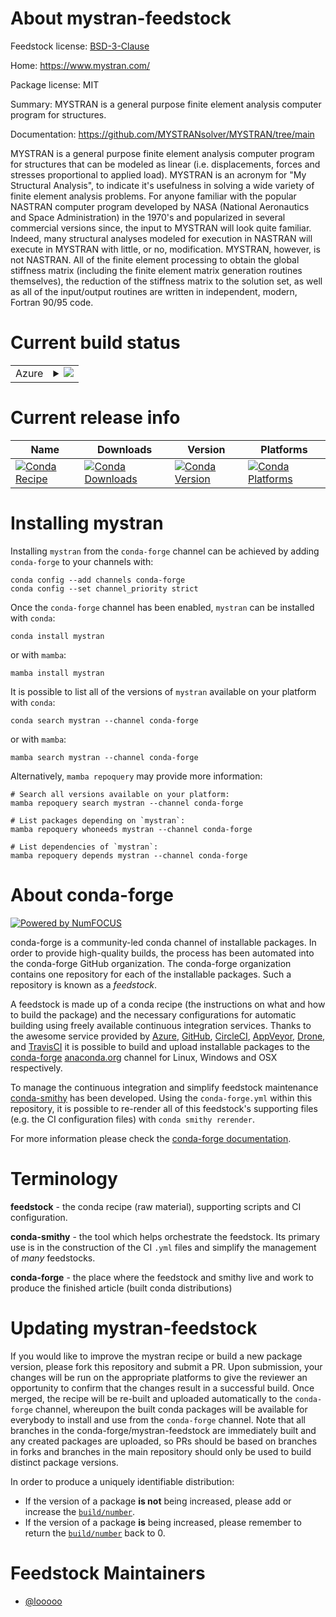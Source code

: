 About mystran-feedstock
=======================

Feedstock license: [BSD-3-Clause](https://github.com/conda-forge/mystran-feedstock/blob/main/LICENSE.txt)

Home: https://www.mystran.com/

Package license: MIT

Summary: MYSTRAN is a general purpose finite element analysis computer program for structures.

Documentation: https://github.com/MYSTRANsolver/MYSTRAN/tree/main

MYSTRAN is a general purpose finite element analysis computer program
for structures that can be modeled as linear (i.e. displacements, forces
and stresses proportional to applied load). MYSTRAN is an acronym for
"My Structural Analysis", to indicate it's usefulness in solving a wide
variety of finite element analysis problems. For anyone familiar with the
popular NASTRAN computer program developed by NASA (National Aeronautics
and Space Administration) in the 1970's and popularized in several
commercial versions since, the input to MYSTRAN will look quite familiar.
Indeed, many structural analyses modeled for execution in NASTRAN will
execute in MYSTRAN with little, or no, modification. MYSTRAN, however,
is not NASTRAN. All of the finite element processing to obtain the global
stiffness matrix (including the finite element matrix generation routines
themselves), the reduction of the stiffness matrix to the solution set, as
well as all of the input/output routines are written in independent, modern,
Fortran 90/95 code.


Current build status
====================


<table>
    
  <tr>
    <td>Azure</td>
    <td>
      <details>
        <summary>
          <a href="https://dev.azure.com/conda-forge/feedstock-builds/_build/latest?definitionId=23016&branchName=main">
            <img src="https://dev.azure.com/conda-forge/feedstock-builds/_apis/build/status/mystran-feedstock?branchName=main">
          </a>
        </summary>
        <table>
          <thead><tr><th>Variant</th><th>Status</th></tr></thead>
          <tbody><tr>
              <td>linux_64</td>
              <td>
                <a href="https://dev.azure.com/conda-forge/feedstock-builds/_build/latest?definitionId=23016&branchName=main">
                  <img src="https://dev.azure.com/conda-forge/feedstock-builds/_apis/build/status/mystran-feedstock?branchName=main&jobName=linux&configuration=linux%20linux_64_" alt="variant">
                </a>
              </td>
            </tr><tr>
              <td>linux_aarch64</td>
              <td>
                <a href="https://dev.azure.com/conda-forge/feedstock-builds/_build/latest?definitionId=23016&branchName=main">
                  <img src="https://dev.azure.com/conda-forge/feedstock-builds/_apis/build/status/mystran-feedstock?branchName=main&jobName=linux&configuration=linux%20linux_aarch64_" alt="variant">
                </a>
              </td>
            </tr><tr>
              <td>osx_64</td>
              <td>
                <a href="https://dev.azure.com/conda-forge/feedstock-builds/_build/latest?definitionId=23016&branchName=main">
                  <img src="https://dev.azure.com/conda-forge/feedstock-builds/_apis/build/status/mystran-feedstock?branchName=main&jobName=osx&configuration=osx%20osx_64_" alt="variant">
                </a>
              </td>
            </tr><tr>
              <td>osx_arm64</td>
              <td>
                <a href="https://dev.azure.com/conda-forge/feedstock-builds/_build/latest?definitionId=23016&branchName=main">
                  <img src="https://dev.azure.com/conda-forge/feedstock-builds/_apis/build/status/mystran-feedstock?branchName=main&jobName=osx&configuration=osx%20osx_arm64_" alt="variant">
                </a>
              </td>
            </tr><tr>
              <td>win_64</td>
              <td>
                <a href="https://dev.azure.com/conda-forge/feedstock-builds/_build/latest?definitionId=23016&branchName=main">
                  <img src="https://dev.azure.com/conda-forge/feedstock-builds/_apis/build/status/mystran-feedstock?branchName=main&jobName=win&configuration=win%20win_64_" alt="variant">
                </a>
              </td>
            </tr>
          </tbody>
        </table>
      </details>
    </td>
  </tr>
</table>

Current release info
====================

| Name | Downloads | Version | Platforms |
| --- | --- | --- | --- |
| [![Conda Recipe](https://img.shields.io/badge/recipe-mystran-green.svg)](https://anaconda.org/conda-forge/mystran) | [![Conda Downloads](https://img.shields.io/conda/dn/conda-forge/mystran.svg)](https://anaconda.org/conda-forge/mystran) | [![Conda Version](https://img.shields.io/conda/vn/conda-forge/mystran.svg)](https://anaconda.org/conda-forge/mystran) | [![Conda Platforms](https://img.shields.io/conda/pn/conda-forge/mystran.svg)](https://anaconda.org/conda-forge/mystran) |

Installing mystran
==================

Installing `mystran` from the `conda-forge` channel can be achieved by adding `conda-forge` to your channels with:

```
conda config --add channels conda-forge
conda config --set channel_priority strict
```

Once the `conda-forge` channel has been enabled, `mystran` can be installed with `conda`:

```
conda install mystran
```

or with `mamba`:

```
mamba install mystran
```

It is possible to list all of the versions of `mystran` available on your platform with `conda`:

```
conda search mystran --channel conda-forge
```

or with `mamba`:

```
mamba search mystran --channel conda-forge
```

Alternatively, `mamba repoquery` may provide more information:

```
# Search all versions available on your platform:
mamba repoquery search mystran --channel conda-forge

# List packages depending on `mystran`:
mamba repoquery whoneeds mystran --channel conda-forge

# List dependencies of `mystran`:
mamba repoquery depends mystran --channel conda-forge
```


About conda-forge
=================

[![Powered by
NumFOCUS](https://img.shields.io/badge/powered%20by-NumFOCUS-orange.svg?style=flat&colorA=E1523D&colorB=007D8A)](https://numfocus.org)

conda-forge is a community-led conda channel of installable packages.
In order to provide high-quality builds, the process has been automated into the
conda-forge GitHub organization. The conda-forge organization contains one repository
for each of the installable packages. Such a repository is known as a *feedstock*.

A feedstock is made up of a conda recipe (the instructions on what and how to build
the package) and the necessary configurations for automatic building using freely
available continuous integration services. Thanks to the awesome service provided by
[Azure](https://azure.microsoft.com/en-us/services/devops/), [GitHub](https://github.com/),
[CircleCI](https://circleci.com/), [AppVeyor](https://www.appveyor.com/),
[Drone](https://cloud.drone.io/welcome), and [TravisCI](https://travis-ci.com/)
it is possible to build and upload installable packages to the
[conda-forge](https://anaconda.org/conda-forge) [anaconda.org](https://anaconda.org/)
channel for Linux, Windows and OSX respectively.

To manage the continuous integration and simplify feedstock maintenance
[conda-smithy](https://github.com/conda-forge/conda-smithy) has been developed.
Using the ``conda-forge.yml`` within this repository, it is possible to re-render all of
this feedstock's supporting files (e.g. the CI configuration files) with ``conda smithy rerender``.

For more information please check the [conda-forge documentation](https://conda-forge.org/docs/).

Terminology
===========

**feedstock** - the conda recipe (raw material), supporting scripts and CI configuration.

**conda-smithy** - the tool which helps orchestrate the feedstock.
                   Its primary use is in the construction of the CI ``.yml`` files
                   and simplify the management of *many* feedstocks.

**conda-forge** - the place where the feedstock and smithy live and work to
                  produce the finished article (built conda distributions)


Updating mystran-feedstock
==========================

If you would like to improve the mystran recipe or build a new
package version, please fork this repository and submit a PR. Upon submission,
your changes will be run on the appropriate platforms to give the reviewer an
opportunity to confirm that the changes result in a successful build. Once
merged, the recipe will be re-built and uploaded automatically to the
`conda-forge` channel, whereupon the built conda packages will be available for
everybody to install and use from the `conda-forge` channel.
Note that all branches in the conda-forge/mystran-feedstock are
immediately built and any created packages are uploaded, so PRs should be based
on branches in forks and branches in the main repository should only be used to
build distinct package versions.

In order to produce a uniquely identifiable distribution:
 * If the version of a package **is not** being increased, please add or increase
   the [``build/number``](https://docs.conda.io/projects/conda-build/en/latest/resources/define-metadata.html#build-number-and-string).
 * If the version of a package **is** being increased, please remember to return
   the [``build/number``](https://docs.conda.io/projects/conda-build/en/latest/resources/define-metadata.html#build-number-and-string)
   back to 0.

Feedstock Maintainers
=====================

* [@looooo](https://github.com/looooo/)

